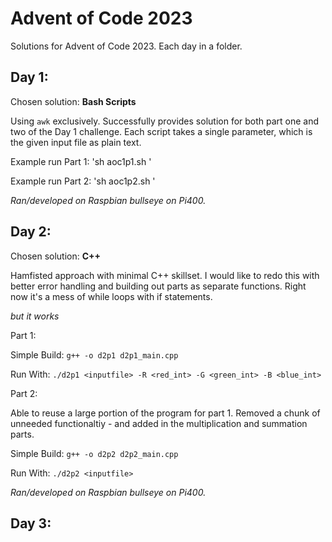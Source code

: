 # Advent of Code 2023

Solutions for Advent of Code 2023. Each day in a folder.

## Day 1:
Chosen solution: **Bash Scripts**

Using `awk` exclusively. Successfully provides solution for both part one and two of the Day 1 challenge.
Each script takes a single parameter, which is the given input file as plain text. 

Example run Part 1: 'sh aoc1p1.sh <inputfile>'

Example run Part 2: 'sh aoc1p2.sh <inputfile>'

_Ran/developed on Raspbian bullseye on Pi400._

## Day 2:
Chosen solution: **C++**

Hamfisted approach with minimal C++ skillset. I would like to redo this with better error handling and
building out parts as separate functions. Right now it's a mess of while loops with if statements.

_but it works_

Part 1:

Simple Build:
`g++ -o d2p1 d2p1_main.cpp`

Run With:
`./d2p1 <inputfile> -R <red_int> -G <green_int> -B <blue_int>`

Part 2:

Able to reuse a large portion of the program for part 1. Removed a chunk of unneeded functionaltiy - and added in the multiplication and summation parts.

Simple Build:
`g++ -o d2p2 d2p2_main.cpp`

Run With:
`./d2p2 <inputfile>`

_Ran/developed on Raspbian bullseye on Pi400._

## Day 3:

